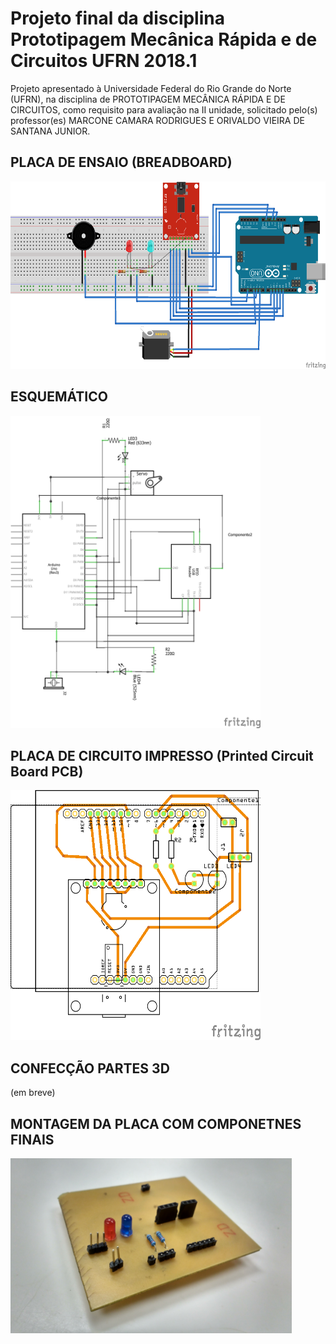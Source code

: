 # Projeto final da disciplina Prototipagem Mecânica Rápida e de Circuitos UFRN 2018.1
Projeto apresentado à Universidade Federal do Rio Grande do Norte (UFRN), na disciplina de PROTOTIPAGEM MECÂNICA RÁPIDA E DE CIRCUITOS, como requisito para avaliação na II unidade, solicitado pelo(s) professor(es) MARCONE CAMARA RODRIGUES E ORIVALDO VIEIRA DE SANTANA JUNIOR.

## PLACA DE ENSAIO (BREADBOARD)
<img src="/imagens/breadboard.png" width="600" height="300">

## ESQUEMÁTICO
<img src="/imagens/esquematico.png" width="400" height="500">

## PLACA DE CIRCUITO IMPRESSO (Printed Circuit Board PCB)
<img src="/imagens/pcb.png" width="400" height="400">

## CONFECÇÃO PARTES 3D
(em breve)

## MONTAGEM DA PLACA COM COMPONETNES FINAIS
<img src="/imagens/montagem_final.jpg" width="450" height="280">
